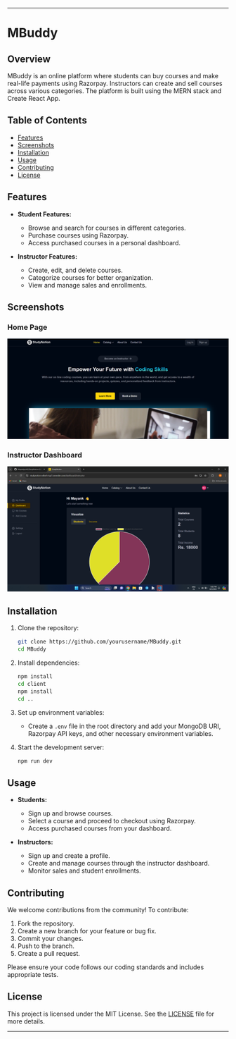 
---

# MBuddy

## Overview

MBuddy is an online platform where students can buy courses and make real-life payments using Razorpay. Instructors can create and sell courses across various categories. The platform is built using the MERN stack and Create React App.

## Table of Contents

- [Features](#features)
- [Screenshots](#screenshots)
- [Installation](#installation)
- [Usage](#usage)
- [Contributing](#contributing)
- [License](#license)

## Features

- **Student Features:**
  - Browse and search for courses in different categories.
  - Purchase courses using Razorpay.
  - Access purchased courses in a personal dashboard.

- **Instructor Features:**
  - Create, edit, and delete courses.
  - Categorize courses for better organization.
  - View and manage sales and enrollments.

## Screenshots

### Home Page

![Home Page](Screenshot%202024-07-30%20130923.png)


### Instructor Dashboard

![Instructor Dashboard](Screenshot%20%2881%29.png)


## Installation

1. Clone the repository:
   ```bash
   git clone https://github.com/yourusername/MBuddy.git
   cd MBuddy
   ```

2. Install dependencies:
   ```bash
   npm install
   cd client
   npm install
   cd ..
   ```

3. Set up environment variables:
   - Create a `.env` file in the root directory and add your MongoDB URI, Razorpay API keys, and other necessary environment variables.

4. Start the development server:
   ```bash
   npm run dev
   ```

## Usage

- **Students:**
  - Sign up and browse courses.
  - Select a course and proceed to checkout using Razorpay.
  - Access purchased courses from your dashboard.

- **Instructors:**
  - Sign up and create a profile.
  - Create and manage courses through the instructor dashboard.
  - Monitor sales and student enrollments.

## Contributing

We welcome contributions from the community! To contribute:

1. Fork the repository.
2. Create a new branch for your feature or bug fix.
3. Commit your changes.
4. Push to the branch.
5. Create a pull request.

Please ensure your code follows our coding standards and includes appropriate tests.

## License

This project is licensed under the MIT License. See the [LICENSE](LICENSE) file for more details.

---
